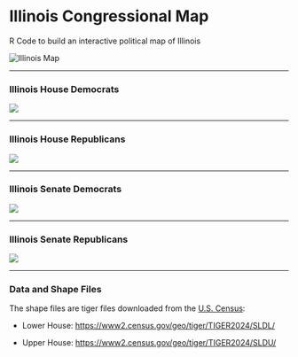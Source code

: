 # Illinois Congressional Map
R Code to build an interactive political map of Illinois

![Illinois Map](./www/illinois_congressional_map.png)

***

### Illinois House Democrats

![](./www/illinois_house_democrat.png)

***

### Illinois House Republicans

![](./www/illinois_house_republican.png)

***

### Illinois Senate Democrats

![](./www/democrat.png)

***

### Illinois Senate Republicans

![](./www/illinois_senate_republican.png)

***

### Data and Shape Files

The shape files are tiger files downloaded from the [U.S. Census](https://www.census.gov/geographies/mapping-files/time-series/geo/tiger-line-file.html):

+ Lower House: https://www2.census.gov/geo/tiger/TIGER2024/SLDL/

+ Upper House: https://www2.census.gov/geo/tiger/TIGER2024/SLDU/

